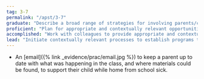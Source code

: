 ```yaml
---
tag: 3-7
permalink: "/apst/3-7"
graduate: "Describe a broad range of strategies for involving parents/carers in the educative process."
proficient: "Plan for appropriate and contextually relevant opportunities for parents/carers to be involved in their children’s learning."
accomplished: "Work with colleagues to provide appropriate and contextually relevant opportunities for parents/carers to be involved in their children’s learning."
lead: "Initiate contextually relevant processes to establish programs that involve parents/carers in the education of their children and broader school priorities and activities."
---
```

* An [email]({% link _evidence/prac/email.jpg %}) to keep a parent up to date with what was happening in the class, and where materials could be found, to support their child while home from school sick.
